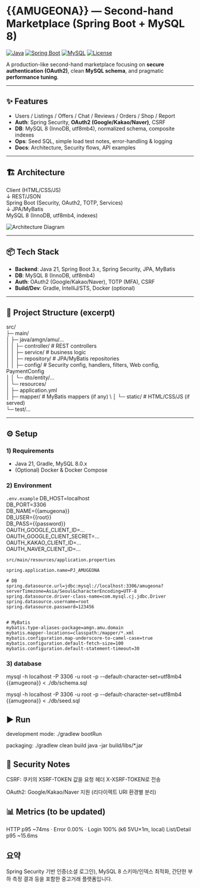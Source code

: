 # {{AMUGEONA}} — Second-hand Marketplace (Spring Boot + MySQL 8)

[![Java](https://img.shields.io/badge/Java-21-007396)]()
[![Spring Boot](https://img.shields.io/badge/Spring%20Boot-3.x-6DB33F)]()
[![MySQL](https://img.shields.io/badge/MySQL-8.0-4479A1)]()
[![License](https://img.shields.io/badge/License-MIT-blue)]()

A production-like second-hand marketplace focusing on **secure authentication (OAuth2)**, clean **MySQL schema**, and pragmatic **performance tuning**.

---

## ✨ Features

- Users / Listings / Offers / Chat / Reviews / Orders / Shop / Report
- **Auth**: Spring Security, **OAuth2 (Google/Kakao/Naver)**, CSRF
- **DB**: MySQL 8 (InnoDB, utf8mb4), normalized schema, composite indexes
- **Ops**: Seed SQL, simple load test notes, error-handling & logging
- **Docs**: Architecture, Security flows, API examples

---

## 🏗 Architecture
Client (HTML/CSS/JS) \
↓ REST/JSON \
Spring Boot (Security, OAuth2, TOTP, Services) \
↓ JPA/MyBatis \
MySQL 8 (InnoDB, utf8mb4, indexes)

![Architecture Diagram](./docs/architecture.png) <!-- 나중에 추가 -->

---

## 📦 Tech Stack

- **Backend**: Java 21, Spring Boot 3.x, Spring Security, JPA, MyBatis
- **DB**: MySQL 8 (InnoDB, utf8mb4)
- **Auth**: OAuth2 (Google/Kakao/Naver), TOTP (MFA), CSRF
- **Build/Dev**: Gradle, IntelliJ/STS, Docker (optional)

---

## 📂 Project Structure (excerpt)
src/ \
├─ main/ \
│ ├─ java/amgn/amu/... \
│ │ ├─ controller/ # REST controllers \
│ │ ├─ service/ # business logic \
│ │ ├─ repository/ # JPA/MyBatis repositories \
│ │ ├─ config/ # Security config, handlers, filters, Web config, PaymentConfig \
│ │ └─ dto/entity/... \
│ └─ resources/ \
│ ├─ application.yml \
│ ├─ mapper/ # MyBatis mappers (if any) \ 
│ └─ static/ # HTML/CSS/JS (if served) \
└─ test/... 

---

## ⚙️ Setup

### 1) Requirements
- Java 21, Gradle, MySQL 8.0.x  
- (Optional) Docker & Docker Compose

### 2) Environment

`.env.example`
DB_HOST=localhost \
DB_PORT=3306 \
DB_NAME={{amugeona}} \
DB_USER={{root}} \
DB_PASS={{password}} \
OAUTH_GOOGLE_CLIENT_ID=... \
OAUTH_GOOGLE_CLIENT_SECRET=... \
OAUTH_KAKAO_CLIENT_ID=... \
OAUTH_NAVER_CLIENT_ID=...

`src/main/resources/application.properties`
```
spring.application.name=PJ_AMUGEONA

# DB
spring.datasource.url=jdbc:mysql://localhost:3306/amugeona?serverTimezone=Asia/Seoul&characterEncoding=UTF-8
spring.datasource.driver-class-name=com.mysql.cj.jdbc.Driver
spring.datasource.username=root
spring.datasource.password=123456


# MyBatis
mybatis.type-aliases-package=amgn.amu.domain
mybatis.mapper-locations=classpath:/mapper/*.xml
mybatis.configuration.map-underscore-to-camel-case=true
mybatis.configuration.default-fetch-size=100
mybatis.configuration.default-statement-timeout=30

```
### 3) database
mysql -h localhost -P 3306 -u root -p --default-character-set=utf8mb4 \
  {{amugeona}} < ./db/schema.sql

mysql -h localhost -P 3306 -u root -p --default-character-set=utf8mb4 \
  {{amugeona}} < ./db/seed.sql

## ▶️ Run
development mode:
./gradlew bootRun

packaging:
./gradlew clean build
java -jar build/libs/*.jar

## 🔐 Security Notes

CSRF: 쿠키의 XSRF-TOKEN 값을 요청 헤더 X-XSRF-TOKEN로 전송

OAuth2: Google/Kakao/Naver 지원 (리다이렉트 URI 환경별 분리)

## 📊 Metrics (to be updated) <!-- 갱신 필요 -->

HTTP p95 ~74ms · Error 0.00% · Login 100% (k6 5VU×1m, local)
List/Detail p95 ~15.6ms

## 요약
Spring Security 기반 인증(소셜 로그인),
MySQL 8 스키마/인덱스 최적화,
간단한 부하 측정 결과 등을 포함한 중고거래 플랫폼입니다.
